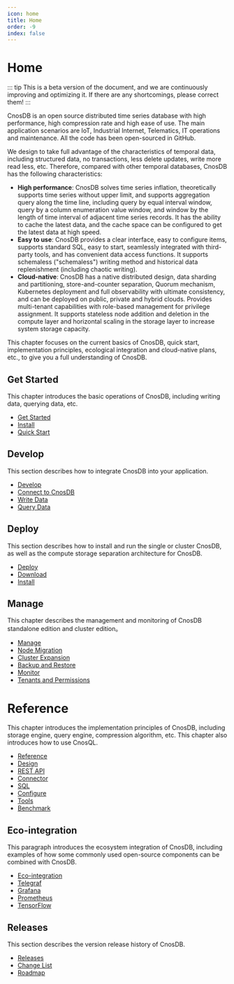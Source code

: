 ```yaml
---
icon: home
title: Home
order: -9
index: false
---
```


# Home

::: tip
This is a beta version of the document, and we are continuously improving and optimizing it. If there are any shortcomings, please correct them!
:::

CnosDB is an open source distributed time series database with high performance, high compression rate and high ease of use. The main application scenarios are IoT, Industrial Internet, Telematics, IT operations and maintenance. All the code has been open-sourced in GitHub.

We design to take full advantage of the characteristics of temporal data, including structured data, no transactions, less delete updates, write more read less, etc. Therefore, compared with other temporal databases, CnosDB has the following characteristics:


- **High performance**: CnosDB solves time series inflation, theoretically supports time series without upper limit, and supports aggregation query along the time line, including query by equal interval window, query by a column enumeration value window, and window by the length of time interval of adjacent time series records. It has the ability to cache the latest data, and the cache space can be configured to get the latest data at high speed.
- **Easy to use**: CnosDB provides a clear interface, easy to configure items, supports standard SQL, easy to start, seamlessly integrated with third-party tools, and has convenient data access functions. It supports schemaless ("schemaless") writing method and historical data replenishment (including chaotic writing).
- **Cloud-native**: CnosDB has a native distributed design, data sharding and partitioning, store-and-counter separation, Quorum mechanism, Kubernetes deployment and full observability with ultimate consistency, and can be deployed on public, private and hybrid clouds. Provides multi-tenant capabilities with role-based management for privilege assignment. It supports stateless node addition and deletion in the compute layer and horizontal scaling in the storage layer to increase system storage capacity.

This chapter focuses on the current basics of CnosDB, quick start, implementation principles, ecological integration and cloud-native plans, etc., to give you a full understanding of CnosDB.


## Get Started

This chapter introduces the basic operations of CnosDB, including writing data, querying data, etc.

- [Get Started](./start)
- [Install](./start/install.md)
- [Quick Start](./start/quick_start.md)

## Develop

This section describes how to integrate CnosDB into your application.

- [Develop](./develop)
- [Connect to CnosDB](./develop/api.md)
- [Write Data](./develop/write.md)
- [Query Data](./develop/query.md)

## Deploy

This section describes how to install and run the single or cluster CnosDB, as well as the compute storage separation architecture for CnosDB.

- [Deploy](./deploy)
- [Download](./deploy/download.md)
- [Install](./deploy/install.md)

## Manage

This chapter describes the management and monitoring of CnosDB standalone edition and cluster edition。

- [Manage](./manage)
- [Node Migration](./manage/migration.md)
- [Cluster Expansion](./manage/cluster_expansion.md)
- [Backup and Restore](./manage/backup.md)
- [Monitor](./manage/monitor.md)
- [Tenants and Permissions](./manage/tenant.md)

# Reference

This chapter introduces the implementation principles of CnosDB, including storage engine, query engine, compression algorithm, etc. This chapter also introduces how to use CnosQL.

- [Reference](./reference)
- [Design](./reference/concept_design)
- [REST API](./reference/rest_api.md)
- [Connector](reference/connector/README.md)
- [SQL](./reference/sql.md)
- [Configure](./reference/config.md)
- [Tools](./reference/tools.md)
- [Benchmark](./reference/performance.md)

## Eco-integration

This paragraph introduces the ecosystem integration of CnosDB, including examples of how some commonly used open-source components can be combined with CnosDB.

- [Eco-integration](./versatility)
- [Telegraf](./versatility/collect/telegraf.md)
- [Grafana](./versatility/visualization/grafana.md)
- [Prometheus](./versatility/collect/prometheus.md)
- [TensorFlow](./versatility/ml/tensorflow.md)

## Releases

This section describes the version release history of CnosDB.

- [Releases](./release)
- [Change List](./release/changelist.md)
- [Roadmap](./release/roadmap.md)